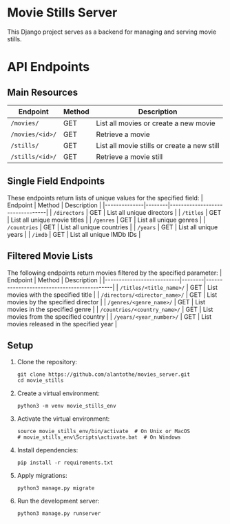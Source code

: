 # Movie Stills Server

This Django project serves as a backend for managing and serving movie stills.

# API Endpoints

## Main Resources
| Endpoint          | Method        | Description                                      |
|-------------------|---------------|--------------------------------------------------|
| `/movies/`        | GET           | List all movies or create a new movie            |
| `/movies/<id>/`   | GET           | Retrieve a movie         |
| `/stills/`        | GET           | List all movie stills or create a new still      |
| `/stills/<id>/`   | GET           | Retrieve a movie still   |


## Single Field Endpoints
These endpoints return lists of unique values for the specified field:
| Endpoint | Method | Description |
|--------------|--------|---------------------------------|
| `/directors` | GET | List all unique directors |
| `/titles` | GET | List all unique movie titles |
| `/genres` | GET | List all unique genres |
| `/countries` | GET | List all unique countries |
| `/years` | GET | List all unique years |
| `/imdb` | GET | List all unique IMDb IDs |

## Filtered Movie Lists
The following endpoints return movies filtered by the specified parameter:
| Endpoint | Method | Description |
|---------------------------|--------|--------------------------------------------|
| `/titles/<title_name>/` | GET | List movies with the specified title |
| `/directors/<director_name>/` | GET | List movies by the specified director |
| `/genres/<genre_name>/` | GET | List movies in the specified genre |
| `/countries/<country_name>/` | GET | List movies from the specified country |
| `/years/<year_number>/` | GET | List movies released in the specified year |

## Setup

1. Clone the repository:
   ```
   git clone https://github.com/alantothe/movies_server.git
   cd movie_stills
   ```

2. Create a virtual environment:
   ```
   python3 -m venv movie_stills_env
   ```

3. Activate the virtual environment:
   ```
   source movie_stills_env/bin/activate  # On Unix or MacOS
   # movie_stills_env\Scripts\activate.bat  # On Windows
   ```

4. Install dependencies:
   ```
   pip install -r requirements.txt
   ```

5. Apply migrations:
   ```
   python3 manage.py migrate
   ```

6. Run the development server:
   ```
   python3 manage.py runserver
   ```
